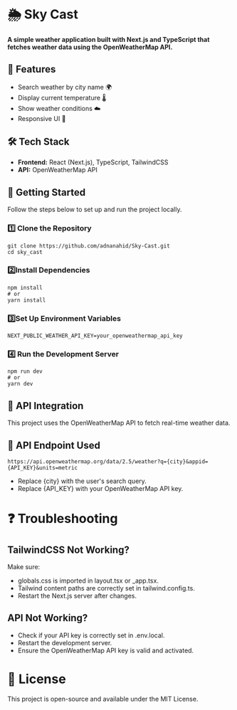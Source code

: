 # 🌦 Sky Cast

#### A simple weather application built with Next.js and TypeScript that fetches weather data using the OpenWeatherMap API.

## 🚀 Features

- Search weather by city name 🌍
- Display current temperature 🌡
- Show weather conditions ☁️
- Responsive UI 📱

## 🛠️ Tech Stack

- **Frontend:** React (Next.js), TypeScript, TailwindCSS
- **API:** OpenWeatherMap API

## 📜 **Getting Started**

Follow the steps below to set up and run the project locally.

### **1️⃣ Clone the Repository**

    git clone https://github.com/adnanahid/Sky-Cast.git
    cd sky_cast

### **2️⃣Install Dependencies**

    npm install
    # or
    yarn install

### **3️⃣Set Up Environment Variables**

    NEXT_PUBLIC_WEATHER_API_KEY=your_openweathermap_api_key

### **4️⃣ Run the Development Server**

    npm run dev
    # or
    yarn dev

## 📌 API Integration

This project uses the OpenWeatherMap API to fetch real-time weather data.

## 🔗 API Endpoint Used

    https://api.openweathermap.org/data/2.5/weather?q={city}&appid={API_KEY}&units=metric

- Replace {city} with the user's search query.
- Replace {API_KEY} with your OpenWeatherMap API key.

# ❓ Troubleshooting

## TailwindCSS Not Working?

Make sure:

- globals.css is imported in layout.tsx or \_app.tsx.
- Tailwind content paths are correctly set in tailwind.config.ts.
- Restart the Next.js server after changes.

## API Not Working?

- Check if your API key is correctly set in .env.local.
- Restart the development server.
- Ensure the OpenWeatherMap API key is valid and activated.

# 📌 License

This project is open-source and available under the MIT License.
